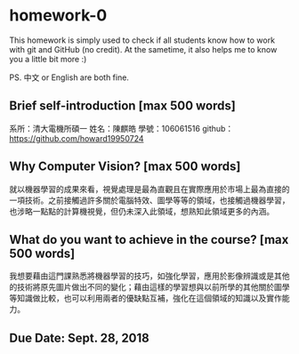 # homework-0
This homework is simply used to check if all students know how to work with git and GitHub (no credit).
At the sametime, it also helps me to know you a little bit more :)

PS. 中文 or English are both fine.

## Brief self-introduction [max 500 words]
  系所：清大電機所碩一
  姓名：陳麒皓
  學號：106061516
  github：https://github.com/howard19950724

## Why Computer Vision? [max 500 words]
就以機器學習的成果來看，視覺處理是最為直觀且在實際應用於市場上最為直接的一項技術。之前接觸過許多關於電腦特效、圖學等等的領域，也接觸過機器學習，也涉略一點點的計算機視覺，但仍未深入此領域，想熟知此領域更多的內涵。

## What do you want to achieve in the course? [max 500 words]
我想要藉由這門課熟悉將機器學習的技巧，如強化學習，應用於影像辨識或是其他的技術將原先圖片做出不同的變化；藉由這樣的學習想與以前所學的其他關於圖學等知識做比較，也可以利用兩者的優缺點互補，強化在這個領域的知識以及實作能力。

## Due Date: Sept. 28, 2018
